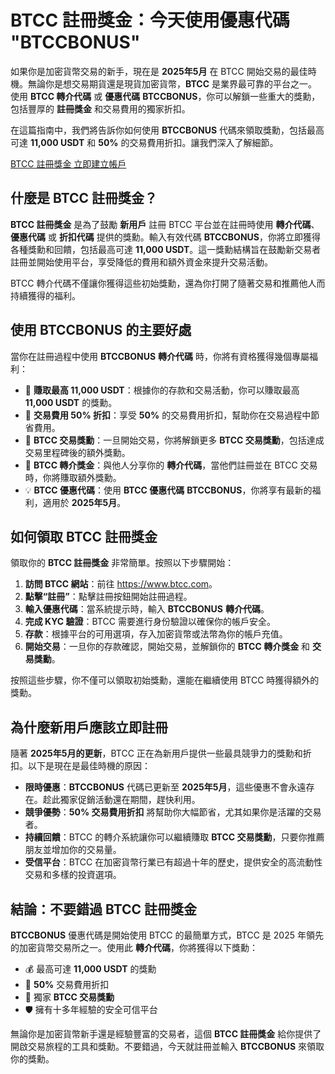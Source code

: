 <h1>BTCC 註冊獎金：今天使用優惠代碼 "BTCCBONUS"</h1>

<p>如果你是加密貨幣交易的新手，現在是 <strong>2025年5月</strong> 在 BTCC 開始交易的最佳時機。無論你是想交易期貨還是現貨加密貨幣，<strong>BTCC</strong> 是業界最可靠的平台之一。使用 <strong>BTCC 轉介代碼</strong> 或 <strong>優惠代碼</strong> <strong>BTCCBONUS</strong>，你可以解鎖一些重大的獎勳，包括豐厚的 <strong>註冊獎金</strong> 和交易費用的獨家折扣。</p>

<p>在這篇指南中，我們將告訴你如何使用 <strong>BTCCBONUS</strong> 代碼來領取獎勳，包括最高可達 <strong>11,000 USDT</strong> 和 <strong>50%</strong> 的交易費用折扣。讓我們深入了解細節。</p>
 <p><a href="https://partner.btcc.com/us/c/BTCCBONUS/9303="_blank">BTCC 註冊獎金 立即建立帳戶</a></p>




<img src="https://images.mirror-media.xyz/publication-images/gRHM347ahP_zNLb97-gZ1.png?height=500&amp;width=1000" decoding="async" data-nimg="fill" class="css-xah9so" style="position:absolute;top:0;left:0;bottom:0;right:0;box-sizing:border-box;padding:0;border:none;margin:auto;display:block;width:0;height:0;min-width:100%;max-width:100%;min-height:100%;max-height:100%">

<h2>什麼是 BTCC 註冊獎金？</h2>
<p><strong>BTCC 註冊獎金</strong> 是為了鼓勵 <strong>新用戶</strong> 註冊 BTCC 平台並在註冊時使用 <strong>轉介代碼</strong>、<strong>優惠代碼</strong> 或 <strong>折扣代碼</strong> 提供的獎勳。輸入有效代碼 <strong>BTCCBONUS</strong>，你將立即獲得各種獎勳和回饋，包括最高可達 <strong>11,000 USDT</strong>。這一獎勳結構旨在鼓勵新交易者註冊並開始使用平台，享受降低的費用和額外資金來提升交易活動。</p>
<p>BTCC 轉介代碼不僅讓你獲得這些初始獎勳，還為你打開了隨著交易和推薦他人而持續獲得的福利。</p>

<h2>使用 BTCCBONUS 的主要好處</h2>
<p>當你在註冊過程中使用 <strong>BTCCBONUS</strong> <strong>轉介代碼</strong> 時，你將有資格獲得幾個專屬福利：</p>
<ul>
  <li>💸 <strong>賺取最高 11,000 USDT</strong>：根據你的存款和交易活動，你可以賺取最高 <strong>11,000 USDT</strong> 的獎勳。</li>
  <li>🔻 <strong>交易費用 50% 折扣</strong>：享受 <strong>50%</strong> 的交易費用折扣，幫助你在交易過程中節省費用。</li>
  <li>🎁 <strong>BTCC 交易獎勳</strong>：一旦開始交易，你將解鎖更多 <strong>BTCC 交易獎勳</strong>，包括達成交易里程碑後的額外獎勳。</li>
  <li>🚀 <strong>BTCC 轉介獎金</strong>：與他人分享你的 <strong>轉介代碼</strong>，當他們註冊並在 BTCC 交易時，你將賺取額外獎勳。</li>
  <li>💡 <strong>BTCC 優惠代碼</strong>：使用 <strong>BTCC 優惠代碼</strong> <strong>BTCCBONUS</strong>，你將享有最新的福利，適用於 <strong>2025年5月</strong>。</li>
</ul>

<h2>如何領取 BTCC 註冊獎金</h2>
<p>領取你的 <strong>BTCC 註冊獎金</strong> 非常簡單。按照以下步驟開始：</p>
<ol>
  <li><strong>訪問 BTCC 網站</strong>：前往 <a href="https://www.btcc.com" target="_blank" rel="noopener noreferrer">https://www.btcc.com</a>。</li>
  <li><strong>點擊“註冊”</strong>：點擊註冊按鈕開始註冊過程。</li>
  <li><strong>輸入優惠代碼</strong>：當系統提示時，輸入 <strong>BTCCBONUS</strong> <strong>轉介代碼</strong>。</li>
  <li><strong>完成 KYC 驗證</strong>：BTCC 需要進行身份驗證以確保你的帳戶安全。</li>
  <li><strong>存款</strong>：根據平台的可用選項，存入加密貨幣或法幣為你的帳戶充值。</li>
  <li><strong>開始交易</strong>：一旦你的存款確認，開始交易，並解鎖你的 <strong>BTCC 轉介獎金</strong> 和 <strong>交易獎勳</strong>。</li>
</ol>
<p>按照這些步驟，你不僅可以領取初始獎勳，還能在繼續使用 BTCC 時獲得額外的獎勳。</p>

<h2>為什麼新用戶應該立即註冊</h2>
<p>隨著 <strong>2025年5月的更新</strong>，BTCC 正在為新用戶提供一些最具競爭力的獎勳和折扣。以下是現在是最佳時機的原因：</p>
<ul>
  <li><strong>限時優惠</strong>：<strong>BTCCBONUS</strong> 代碼已更新至 <strong>2025年5月</strong>，這些優惠不會永遠存在。趁此獨家促銷活動還在期間，趕快利用。</li>
  <li><strong>競爭優勢</strong>：<strong>50% 交易費用折扣</strong> 將幫助你大幅節省，尤其如果你是活躍的交易者。</li>
  <li><strong>持續回饋</strong>：BTCC 的轉介系統讓你可以繼續賺取 <strong>BTCC 交易獎勳</strong>，只要你推薦朋友並增加你的交易量。</li>
  <li><strong>受信平台</strong>：BTCC 在加密貨幣行業已有超過十年的歷史，提供安全的高流動性交易和多樣的投資選項。</li>
</ul>

<h2>結論：不要錯過 BTCC 註冊獎金</h2>
<p><strong>BTCCBONUS</strong> 優惠代碼是開始使用 BTCC 的最簡單方式，BTCC 是 2025 年領先的加密貨幣交易所之一。使用此 <strong>轉介代碼</strong>，你將獲得以下獎勳：</p>
<ul>
  <li>💰 最高可達 <strong>11,000 USDT</strong> 的獎勳</li>
  <li>💸 <strong>50%</strong> 交易費用折扣</li>
  <li>🎉 獨家 <strong>BTCC 交易獎勳</strong></li>
  <li>🛡️ 擁有十多年經驗的安全可信平台</li>
</ul>
<p>無論你是加密貨幣新手還是經驗豐富的交易者，這個 <strong>BTCC 註冊獎金</strong> 給你提供了開啟交易旅程的工具和獎勳。不要錯過，今天就註冊並輸入 <strong>BTCCBONUS</strong> 來領取你的獎勳。</p>
</body>
</html>
